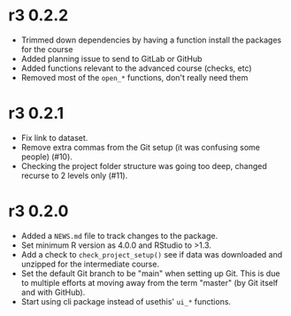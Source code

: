 # r3 0.2.2

* Trimmed down dependencies by having a function install the packages for the course
* Added planning issue to send to GitLab or GitHub
* Added functions relevant to the advanced course (checks, etc)
* Removed most of the `open_*` functions, don't really need them

# r3 0.2.1

* Fix link to dataset.
* Remove extra commas from the Git setup (it was confusing some people) (#10).
* Checking the project folder structure was going too deep, changed recurse to 2
levels only (#11).

# r3 0.2.0

* Added a `NEWS.md` file to track changes to the package.
* Set minimum R version as 4.0.0 and RStudio to >1.3.
* Add a check to `check_project_setup()` see if data was downloaded and unzipped
for the intermediate course.
* Set the default Git branch to be "main" when setting up Git. This is due to 
multiple efforts at moving away from the term "master" (by Git itself and with
GitHub).
* Start using cli package instead of usethis' `ui_*` functions.

